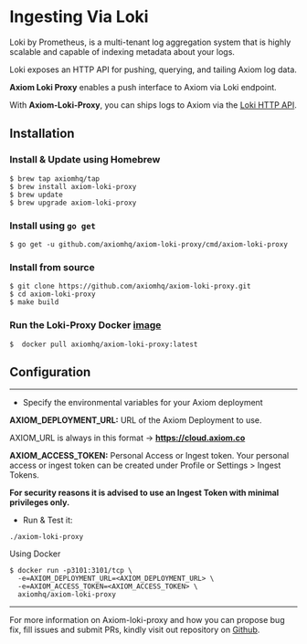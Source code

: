 <div class="axi-header">
  <h1>Ingesting Via Loki</h1>
</div>

Loki by Prometheus, is a multi-tenant log aggregation system that is highly scalable and capable of indexing metadata about your logs.

Loki exposes an HTTP API for pushing, querying, and tailing Axiom log data.

**Axiom Loki Proxy** enables a push interface to Axiom via Loki endpoint. 

With **Axiom-Loki-Proxy**, you can ships logs to Axiom via the  [Loki HTTP API](https://grafana.com/docs/loki/latest/api/#post-lokiapiv1push). 

## Installation

### Install & Update using Homebrew

```shell
$ brew tap axiomhq/tap
$ brew install axiom-loki-proxy
$ brew update
$ brew upgrade axiom-loki-proxy
```

### Install using `go get`

```shell
$ go get -u github.com/axiomhq/axiom-loki-proxy/cmd/axiom-loki-proxy
```

### Install from source

```shell
$ git clone https://github.com/axiomhq/axiom-loki-proxy.git
$ cd axiom-loki-proxy
$ make build
```

### Run the Loki-Proxy Docker [image](https://hub.docker.com/r/axiomhq/axiom-loki-proxy)

```shell
$  docker pull axiomhq/axiom-loki-proxy:latest
```

## Configuration

---

- Specify the environmental variables for your Axiom deployment

**AXIOM_DEPLOYMENT_URL:** URL of the Axiom Deployment to use. 

AXIOM_URL is always in this format -> **https://cloud.axiom.co**

**AXIOM_ACCESS_TOKEN:** Personal Access or Ingest token. Your personal access or ingest token can be created under Profile or Settings > Ingest Tokens.

**For security reasons it is advised to use an Ingest Token with minimal privileges only.**

- Run & Test it:

```shell
./axiom-loki-proxy
```

Using Docker

```
$ docker run -p3101:3101/tcp \
  -e=AXIOM_DEPLOYMENT_URL=<AXIOM_DEPLOYMENT_URL> \
  -e=AXIOM_ACCESS_TOKEN=<AXIOM_ACCESS_TOKEN> \
  axiomhq/axiom-loki-proxy
```

---

For more information on Axiom-loki-proxy and how you can propose bug fix, fill issues and submit PRs, kindly visit out repository on [Github](https://github.com/axiomhq/axiom-loki-proxy). 




